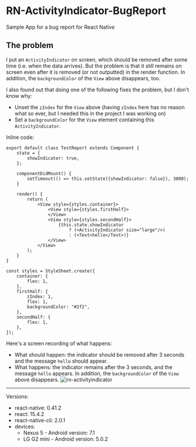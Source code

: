 # RN-ActivityIndicator-BugReport
Sample App for a bug report for React Native

## The problem

I put an `ActivityIndicator` on screen, which should be removed after some time (i.e. when the data arrives). But the problem is that it still remains on screen even after it is removed (or not outputted) in the render function. In addition, the `backgroundColor` of the `View` above disappears, too.

I also found out that doing one of the following fixes the problem, but I don't know why:
  - Unset the `zIndex` for the `View` above (having `zIndex` here has no reason what so ever, but I needed this in the project I was working on)
  - Set a `backgroundColor` for the `View` element containing this `ActivityIndicator`.

Inline code:
```
export default class TestReport extends Component {
    state = {
        showIndicator: true,
    };

    componentDidMount() {
        setTimeout(() => this.setState({showIndicator: false}), 3000);
    }

    render() {
        return (
            <View style={styles.container}>
                <View style={styles.firstHalf}>
                </View>
                <View style={styles.secondHalf}>
                    {this.state.showIndicator
                        ? (<ActivityIndicator size="large"/>)
                        : (<Text>hello</Text>)}
                </View>
            </View>
        );
    }
}

const styles = StyleSheet.create({
    container: {
        flex: 1,
    },
    firstHalf: {
        zIndex: 1,
        flex: 1,
        backgroundColor: "#2f2",
    },
    secondHalf: {
        flex: 1,
    },
});
```

Here's a screen recording of what happens:
  - What should happen: the indicator should be removed after 3 seconds and the message `hello` should appear.
  - What happens: the indicator remains after the 3 seconds, and the message `hello` appears. In addition, the `backgroundColor` of the `View` above disappears.
![rn-activityindicator](https://cloud.githubusercontent.com/assets/5062458/22645827/4f48dbca-ec7e-11e6-8423-519fec0727cf.gif)


-------------------------
Versions:
  - react-native: 0.41.2
  - react: 15.4.2
  - react-native-cli: 2.0.1
  - devices:
    - Nexus 5 - Android version: 7.1
    - LG G2 mini - Android version: 5.0.2
